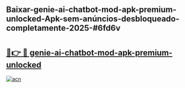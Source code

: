 ## Baixar-genie-ai-chatbot-mod-apk-premium-unlocked-Apk-sem-anúncios-desbloqueado-completamente-2025-#6fd6v

# <h2><a href="https://ainizakaria.my?title=genie-ai-chatbot-mod-apk-premium-unlocked&ref=22M">🔗👉 🔴 genie-ai-chatbot-mod-apk-premium-unlocked</a></h2>

[![acn](https://github.com/user-attachments/assets/0f9c940e-d8b0-45ae-aac7-cd30a18b3e1c)](https://ainizakaria.my?title=genie-ai-chatbot-mod-apk-premium-unlocked&ref=22M)

